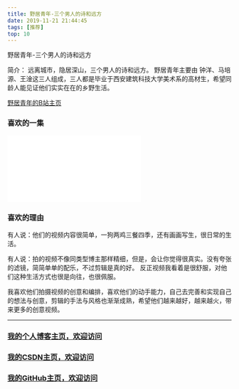 ```yaml
---
title: 野居青年-三个男人的诗和远方
date: 2019-11-21 21:44:45
tags: [推荐]
top: 10
---
```


野居青年-三个男人的诗和远方
<!--more-->
简介： 远离城市，隐居深山，三个男人的诗和远方。
野居青年主要由 钟洋、马培源、王淦这三人组成，三人都是毕业于西安建筑科技大学美术系的高材生，希望同龄人能见证他们实实在在的乡野生活。

[野居青年的B站主页](https://space.bilibili.com/176756724?from=search&seid=2689578322465416287)

### 喜欢的一集
<iframe src="//player.bilibili.com/player.html?aid=14875394&cid=24237231&page=1" scrolling="no" border="0" frameborder="no" framespacing="0" allowfullscreen="true"> </iframe>

### 喜欢的理由
有人说：他们的视频内容很简单，一狗两鸡三餐四季，还有画画写生，很日常的生活。

有人说：拍的视频不像同类型博主那样精细，但是，会让你觉得很真实。没有夸张的滤镜，简简单单的配乐，不过剪辑是真的好。
反正视频我看着是很舒服，对他们这种生活方式也很是向往，也很佩服。

我喜欢他们拍摄视频的创意和编排，喜欢他们的动手能力，自己去完善和实现自己的想法与创意，剪辑的手法与风格也渐渐成熟，希望他们越来越好，越来越火，带来更多的创意视频。

---

### [我的个人博客主页，欢迎访问](http://www.aomanhao.top/)
### [我的CSDN主页，欢迎访问](https://blog.csdn.net/Aoman_Hao)
### [我的GitHub主页，欢迎访问](https://github.com/AomanHao)



